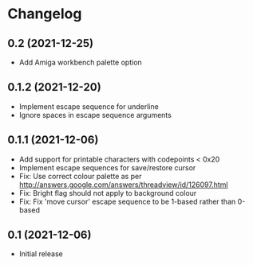Changelog
=========

0.2 (2021-12-25)
----------------

* Add Amiga workbench palette option


0.1.2 (2021-12-20)
------------------

* Implement escape sequence for underline
* Ignore spaces in escape sequence arguments


0.1.1 (2021-12-06)
------------------

* Add support for printable characters with codepoints < 0x20
* Implement escape sequences for save/restore cursor
* Fix: Use correct colour palette as per http://answers.google.com/answers/threadview/id/126097.html
* Fix: Bright flag should not apply to background colour
* Fix: Fix 'move cursor' escape sequence to be 1-based rather than 0-based


0.1 (2021-12-06)
----------------

* Initial release
